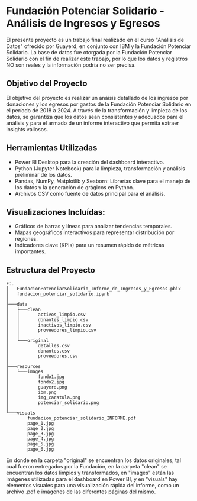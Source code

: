 # Fundación Potenciar Solidario - Análisis de Ingresos y Egresos
El presente proyecto es un trabajo final realizado en el curso "Análisis de Datos" ofrecido por Guayerd, en conjunto con IBM y la Fundación Potenciar Solidario.
La base de datos fue otorgada por la Fundación Potenciar Solidario con el fin de realizar este trabajo, por lo que los datos y registros NO son reales y la
información podría no ser precisa.

## Objetivo del Proyecto
El objetivo del proyecto es realizar un anáisis detallado de los ingresos por donaciones y los egresos por gastos de la Fundación Potenciar Solidario en el 
período de 2018 a 2024. A través de la transformación y limpieza de los datos, se garantiza que los datos sean consistentes y adecuados para el análisis y para 
el armado de un informe interactivo que permita extraer insights valiosos.

## Herramientas Utilizadas
* Power BI Desktop para la creación del dashboard interactivo.
* Python (Jupyter Notebook) para la limpieza, transformación y análisis preliminar de los datos.
* Pandas, NumPy, Matplotlib y Seaborn: Librerías clave para el manejo de los datos y la generación de grágicos en Python.
* Archivos CSV como fuente de datos principal para el análisis.

## Visualizaciones Incluídas:
* Gráficos de barras y líneas para analizar tendencias temporales.
* Mapas geográficos interactivos para representar distribución por regiones.
* Indicadores clave (KPIs) para un resumen rápido de métricas importantes.

## Estructura del Proyecto
```
F:.
│   FundacionPotenciarSolidario_Informe_de_Ingresos_y_Egresos.pbix
│   fundacion_potenciar_solidario.ipynb
│   
├───data
│   ├───clean
│   │       activos_limpio.csv
│   │       donantes_limpio.csv
│   │       inactivos_limpio.csv
│   │       proveedores_limpio.csv
│   │       
│   └───original
│           detalles.csv
│           donantes.csv
│           proveedores.csv
│           
├───resources
│   └───images
│           fondo1.jpg
│           fondo2.jpg
│           guayerd.png
│           ibm.png
│           img_caratula.png
│           potenciar_solidario.png
│           
└───visuals
        fundacion_potenciar_solidario_INFORME.pdf
        page_1.jpg
        page_2.jpg
        page_3.jpg
        page_4.jpg
        page_5.jpg
        page_6.jpg
```

En donde en la carpeta "original" se encuentran los datos originales, tal cual fueron entregados por la Fundación, en la carpeta "clean" se encuentran los datos limpios y transformados, en "images" están las imágenes utilizadas para el dashboard en Power BI, y en "visuals" hay elementos visuales para una visualización rápida del informe, como un archivo .pdf e imágenes de las diferentes páginas del mismo.
